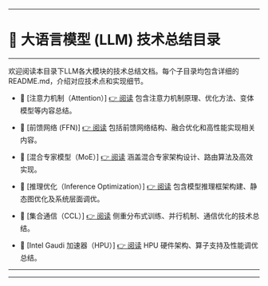 
---

# 📑 大语言模型 (LLM) 技术总结目录

---

欢迎阅读本目录下LLM各大模块的技术总结文档。每个子目录均包含详细的 README.md，介绍对应技术点和实现细节。


- 📌 [注意力机制（Attention）]  [👉 阅读](attention/README.md)
  包含注意力机制原理、优化方法、变体模型等内容总结。

- 📌 [前馈网络 (FFN)]  [👉 阅读](ffn/README.md)
  包括前馈网络结构、融合优化和高性能实现相关内容。

- 📌 [混合专家模型（MoE）]  [👉 阅读](moe/README.md)
  涵盖混合专家架构设计、路由算法及高效实现。

- 📌 [推理优化（Inference Optimization）]  [👉 阅读](inference_opt/README.md)
  包含模型推理框架构建、静态图优化及系统层面调优。

- 📌 [集合通信（CCL）]  [👉 阅读](ccl/README.md)
  侧重分布式训练、并行机制、通信优化的技术总结。

- 📌 [Intel Gaudi 加速器（HPU）]  [👉 阅读](hpu/README.md)
  HPU 硬件架构、算子支持及性能调优总结。

---


---